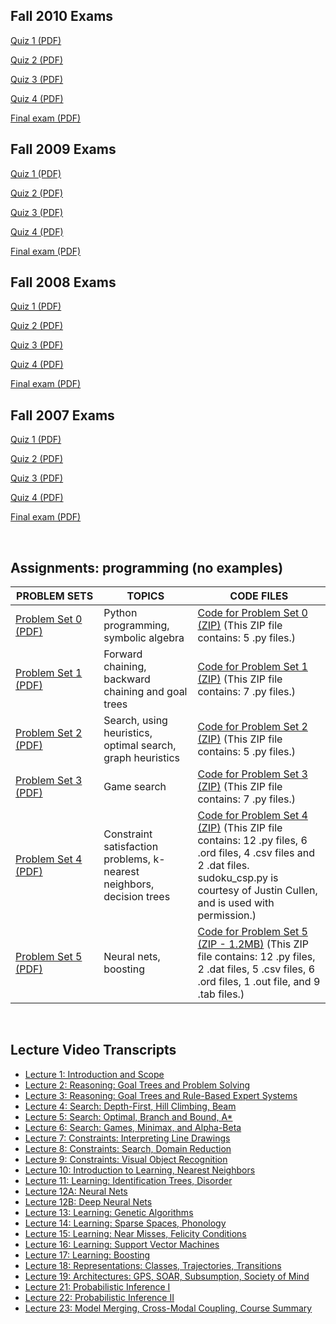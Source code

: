 <h2 class="subhead">Fall 2010 Exams</h2>
<p><a href="MIT6_034F10_quiz1_2010.pdf" data-smd-id="s115">Quiz 1 (PDF)</a></p>
<p><a href="MIT6_034F10_quiz2_2010.pdf" data-smd-id="s116">Quiz 2 (PDF)</a></p>
<p><a href="MIT6_034F10_quiz3_2010.pdf" data-smd-id="s117">Quiz 3 (PDF)</a></p>
<p><a href="MIT6_034F10_quiz4_2010.pdf" data-smd-id="s118">Quiz 4 (PDF)</a></p>
<p><a href="MIT6_034F10_final_2010.pdf" data-smd-id="s119">Final exam (PDF)</a></p>
<h2 class="subhead">Fall 2009 Exams</h2>
<p><a href="MIT6_034F10_quiz1_2009.pdf" data-smd-id="s120">Quiz 1 (PDF)</a></p>
<p><a href="MIT6_034F10_quiz2_2009.pdf" data-smd-id="s121">Quiz 2 (PDF)</a></p>
<p><a href="MIT6_034F10_quiz3_2009.pdf" data-smd-id="s122">Quiz 3 (PDF)</a></p>
<p><a href="MIT6_034F10_quiz4_2009.pdf" data-smd-id="s123">Quiz 4 (PDF)</a></p>
<p><a href="MIT6_034F10_final_2009.pdf" data-smd-id="s124">Final exam (PDF)</a></p>
<h2 class="subhead">Fall 2008 Exams</h2>
<p><a href="MIT6_034F10_quiz1_2008.pdf" data-smd-id="s125">Quiz 1 (PDF)</a></p>
<p><a href="MIT6_034F10_quiz2_2008.pdf" data-smd-id="s126">Quiz 2 (PDF)</a></p>
<p><a href="MIT6_034F10_quiz3_2008.pdf" data-smd-id="s127">Quiz 3 (PDF)</a></p>
<p><a href="MIT6_034F10_quiz4_2008.pdf" data-smd-id="s128">Quiz 4 (PDF)</a></p>
<p><a href="MIT6_034F10_final_2008.pdf" data-smd-id="s129">Final exam (PDF)</a></p>
<h2 class="subhead">Fall 2007 Exams</h2>
<p><a href="MIT6_034F10_quiz1_2007.pdf" data-smd-id="s130">Quiz 1 (PDF)</a></p>
<p><a href="MIT6_034F10_quiz2_2007.pdf" data-smd-id="s131">Quiz 2 (PDF)</a></p>
<p><a href="MIT6_034F10_quiz3_2007.pdf" data-smd-id="s132">Quiz 3 (PDF)</a></p>
<p><a href="MIT6_034F10_quiz4_2007.pdf" data-smd-id="s133">Quiz 4 (PDF)</a></p>
<p><a href="MIT6_034F10_final_2007.pdf" data-smd-id="s134">Final exam (PDF)</a></p>
</br>
<h2>Assignments: programming (no examples) </h2>
<table summary="See table caption for summary.">
<thead>
<tr>
<th scope="col">PROBLEM&nbsp;SETS</th>
<th scope="col">TOPICS</th>
<th scope="col">CODE&nbsp;FILES</th>
</tr>
</thead>
<tbody>
<tr class="row">
<td><a href="MIT6_034F10_lab0.pdf" data-smd-id="s115">Problem Set 0 (PDF)</a></td>
<td>Python programming, symbolic algebra</td>
<td><a href="lab0.zip" data-smd-id="s116">Code for Problem Set 0 (ZIP)</a>&nbsp;(This ZIP file contains: 5 .py files.)</td>
</tr>
<tr class="alt-row">
<td><a href="MIT6_034F10_lab1.pdf" data-smd-id="s117">Problem Set 1 (PDF)</a></td>
<td>Forward chaining, backward chaining and goal trees</td>
<td><a href="lab1.zip" data-smd-id="s118">Code for Problem Set 1 (ZIP)</a>&nbsp;(This ZIP file contains: 7 .py files.)</td>
</tr>
<tr class="row">
<td><a href="MIT6_034F10_lab2.pdf" data-smd-id="s119">Problem Set 2 (PDF)</a></td>
<td>Search, using heuristics, optimal search, graph heuristics</td>
<td><a href="lab2.zip" data-smd-id="s120">Code for Problem Set 2 (ZIP)</a>&nbsp;(This ZIP file contains: 5 .py files.)</td>
</tr>
<tr class="alt-row">
<td><a href="MIT6_034F10_lab3.pdf" data-smd-id="s121">Problem Set 3 (PDF)</a></td>
<td>Game search</td>
<td><a href="lab3.zip" data-smd-id="s122">Code for Problem Set 3 (ZIP)</a>&nbsp;(This ZIP file contains: 7 .py files.)</td>
</tr>
<tr class="row">
<td><a href="MIT6_034F10_lab4.pdf" data-smd-id="s123">Problem Set 4 (PDF)</a></td>
<td>Constraint satisfaction problems, k-nearest neighbors, decision trees</td>
<td><a href="lab4.zip" data-smd-id="s124">Code for Problem Set 4 (ZIP)</a>&nbsp;(This ZIP file contains: 12 .py files, 6 .ord files, 4 .csv files and 2 .dat files. sudoku_csp.py is courtesy of Justin Cullen, and is used with permission.)</td>
</tr>
<tr class="alt-row">
<td><a href="MIT6_034F10_lab5.pdf" data-smd-id="s125"><span class="nobr">Problem Set 5 (PDF)</span></a></td>
<td>Neural nets, boosting</td>
<td><a href="lab5.zip" data-smd-id="s126">Code for Problem Set 5 (ZIP - 1.2MB)</a>&nbsp;(This ZIP file contains: 12 .py files, 2 .dat files, 5 .csv files, 6 .ord files, 1 .out file, and 9 .tab files.)</td>
</tr>
</tbody>
</table>
</br>

<h2>Lecture Video Transcripts</h2>



<ul>
<li><a class="bullet medialink" href="1.pdf">Lecture 1: Introduction and Scope</a></li>
<li><a class="bullet medialink" href="2.pdf">Lecture 2: Reasoning: Goal Trees and Problem Solving</a></li>
<li><a class="bullet medialink" href="3.pdf">Lecture 3: Reasoning: Goal Trees and Rule-Based Expert Systems</a></li>
<li><a class="bullet medialink" href="4.pdf">Lecture 4: Search: Depth-First, Hill Climbing, Beam</a></li>
<li><a class="bullet medialink" href="5.pdf">Lecture 5: Search: Optimal, Branch and Bound, A*</a></li>
<li><a class="bullet medialink" href="6.pdf">Lecture 6: Search: Games, Minimax, and Alpha-Beta</a></li>
<li><a class="bullet medialink" href="7.pdf">Lecture 7: Constraints: Interpreting Line Drawings</a></li>
<li><a class="bullet medialink" href="8.pdf">Lecture 8: Constraints: Search, Domain Reduction</a></li>
<li><a class="bullet medialink" href="9.pdf">Lecture 9: Constraints: Visual Object Recognition</a></li>
<li><a class="bullet medialink" href="10.pdf">Lecture 10: Introduction to Learning, Nearest Neighbors</a></li>
<li><a class="bullet medialink" href="11.pdf">Lecture 11: Learning: Identification Trees, Disorder</a></li>
<li><a class="bullet medialink" href="12.pdf">Lecture 12A: Neural Nets</a></li>
<li><a class="bullet medialink" href="13.pdf">Lecture 12B: Deep Neural Nets</a></li>
<li><a class="bullet medialink" href="14.pdf">Lecture 13: Learning: Genetic Algorithms</a></li>
<li><a class="bullet medialink" href="15.pdf">Lecture 14: Learning: Sparse Spaces, Phonology</a></li>
<li><a class="bullet medialink" href="16.pdf">Lecture 15: Learning: Near Misses, Felicity Conditions</a></li>
<li><a class="bullet medialink" href="17.pdf">Lecture 16: Learning: Support Vector Machines</a></li>
<li><a class="bullet medialink" href="18.pdf">Lecture 17: Learning: Boosting</a></li>
<li><a class="bullet medialink" href="19.pdf">Lecture 18: Representations: Classes, Trajectories, Transitions</a></li>
<li><a class="bullet medialink" href="20.pdf">Lecture 19: Architectures: GPS, SOAR, Subsumption, Society of Mind</a></li>
<li><a class="bullet medialink" href="21.pdf">Lecture 21: Probabilistic Inference I</a></li>
<li><a class="bullet medialink" href="22.pdf">Lecture 22: Probabilistic Inference II</a></li>
<li><a class="bullet medialink" href="23.pdf">Lecture 23: Model Merging, Cross-Modal Coupling, Course Summary</a></li>
</ul>

</br>
